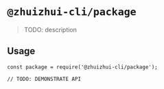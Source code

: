 # `@zhuizhui-cli/package`

> TODO: description

## Usage

```
const package = require('@zhuizhui-cli/package');

// TODO: DEMONSTRATE API
```
